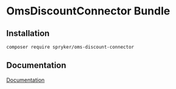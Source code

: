 # OmsDiscountConnector Bundle

## Installation

```
composer require spryker/oms-discount-connector
```

## Documentation

[Documentation](https://spryker.github.io)
